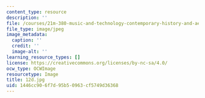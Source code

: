 ```yaml
---
content_type: resource
description: ''
file: /courses/21m-380-music-and-technology-contemporary-history-and-aesthetics-fall-2009/1446cc906f7d95b50963cf5749d36368_12d.jpg
file_type: image/jpeg
image_metadata:
  caption: ''
  credit: ''
  image-alt: ''
learning_resource_types: []
license: https://creativecommons.org/licenses/by-nc-sa/4.0/
ocw_type: OCWImage
resourcetype: Image
title: 12d.jpg
uid: 1446cc90-6f7d-95b5-0963-cf5749d36368
---
```

